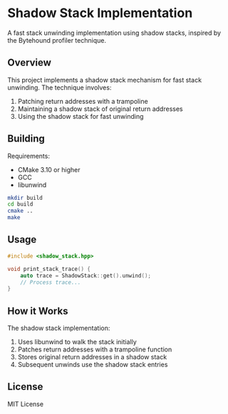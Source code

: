 # Shadow Stack Implementation

A fast stack unwinding implementation using shadow stacks, inspired by the Bytehound profiler technique.

## Overview

This project implements a shadow stack mechanism for fast stack unwinding. The technique involves:
1. Patching return addresses with a trampoline
2. Maintaining a shadow stack of original return addresses
3. Using the shadow stack for fast unwinding

## Building

Requirements:
- CMake 3.10 or higher
- GCC
- libunwind

```bash
mkdir build
cd build
cmake ..
make
```

## Usage

```cpp
#include <shadow_stack.hpp>

void print_stack_trace() {
    auto trace = ShadowStack::get().unwind();
    // Process trace...
}
```

## How it Works

The shadow stack implementation:
1. Uses libunwind to walk the stack initially
2. Patches return addresses with a trampoline function
3. Stores original return addresses in a shadow stack
4. Subsequent unwinds use the shadow stack entries

## License

MIT License

